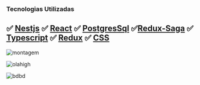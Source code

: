 ### Tecnologias Utilizadas

## ✅ [Nestjs](https://docs.nestjs.com/)  ✅ [React](https://pt-br.reactjs.org/) ✅ [PostgresSql](https://www.postgresql.org/) ✅[Redux-Saga](https://redux-saga.js.org/)  ✅ [Typescript](https://www.typescriptlang.org/) ✅ [Redux](https://redux.js.org/) ✅  [CSS](https://developer.mozilla.org/pt-BR/docs/Web/CSS)

![montagem](https://user-images.githubusercontent.com/38596921/215652532-68933564-ab22-427e-8d0c-aa5cda62d8cd.png)

![olahigh](https://user-images.githubusercontent.com/38596921/215655273-3e8a4af9-c8d9-40c1-93f3-d75b78dbcb4f.gif)

![bdbd](https://user-images.githubusercontent.com/38596921/215658583-651fc25b-6ecc-48d8-a96a-57ea72952080.png)



